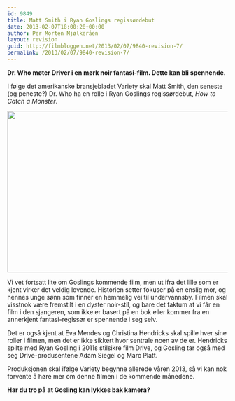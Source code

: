 ```yaml
---
id: 9849
title: Matt Smith i Ryan Goslings regissørdebut
date: 2013-02-07T18:00:28+00:00
author: Per Morten Mjølkeråen
layout: revision
guid: http://filmbloggen.net/2013/02/07/9840-revision-7/
permalink: /2013/02/07/9840-revision-7/
---
```

**Dr. Who møter Driver i en mørk noir fantasi-film. Dette kan bli spennende.**

I følge det amerikanske bransjebladet Variety skal Matt Smith, den seneste (og peneste?) Dr. Who ha en rolle i Ryan Goslings regissørdebut, _How to Catch a Monster_. 

<a href="http://filmbloggen.net/?attachment_id=9844" rel="attachment wp-att-9844"><img src="http://filmbloggen.net/wp-content/uploads//2013/02/Matt-Smith.jpg" alt="" width="600" height="369" class="alignnone size-full wp-image-9844" /></a>

Vi vet fortsatt lite om Goslings kommende film, men ut ifra det lille som er kjent virker det veldig lovende. Historien setter fokuser på en enslig mor, og hennes unge sønn som finner en hemmelig vei til undervannsby. Filmen skal visstnok være fremstilt i en dyster noir-stil, og bare det faktum at vi får en film i den sjangeren, som ikke er basert på en bok eller kommer fra en annerkjent fantasi-regissør er spennende i seg selv. 

Det er også kjent at Eva Mendes og Christina Hendricks skal spille hver sine roller i filmen, men det er ikke sikkert hvor sentrale noen av de er. Hendricks spilte med Ryan Gosling i 2011s stilsikre film Drive, og Gosling tar også med seg Drive-produsentene Adam Siegel og Marc Platt. 

Produksjonen skal ifølge Variety begynne allerede våren 2013, så vi kan nok forvente å høre mer om denne filmen i de kommende månedene. 

**Har du tro på at Gosling kan lykkes bak kamera?**